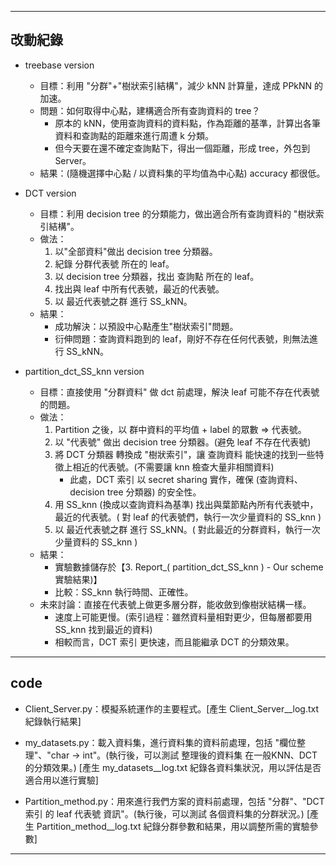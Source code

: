 
-----

## 改動紀錄

- treebase version
  
    - 目標：利用 "分群"+"樹狀索引結構"，減少 kNN 計算量，達成 PPkNN 的 加速。
    - 問題：如何取得中心點，建構適合所有查詢資料的 tree？
        - 原本的 kNN，使用查詢資料的資料點，作為距離的基準，計算出各筆資料和查詢點的距離來進行周遭 k 分類。
        - 但今天要在還不確定查詢點下，得出一個距離，形成 tree，外包到 Server。
    - 結果：(隨機選擇中心點 / 以資料集的平均值為中心點) accuracy 都很低。
    
- DCT version
  
    - 目標：利用 decision tree 的分類能力，做出適合所有查詢資料的 "樹狀索引結構"。
    - 做法：
        1. 以"全部資料"做出 decision tree 分類器。
        2. 紀錄 分群代表號 所在的 leaf。
        3. 以 decision tree 分類器，找出 查詢點 所在的 leaf。
        4. 找出與 leaf 中所有代表號，最近的代表號。
        5. 以 最近代表號之群 進行 SS_kNN。
    - 結果：
        - 成功解決：以預設中心點產生"樹狀索引"問題。
        - 衍伸問題：查詢資料跑到的 leaf，剛好不存在任何代表號，則無法進行 SS_kNN。

- partition_dct_SS_knn version

    - 目標：直接使用 "分群資料" 做 dct 前處理，解決 leaf 可能不存在代表號的問題。
    - 做法：
        1. Partition 之後，以 群中資料的平均值 + label 的眾數 => 代表號。
        2. 以 "代表號" 做出 decision tree 分類器。(避免 leaf 不存在代表號)
        3. 將 DCT 分類器 轉換成 "樹狀索引"，讓 查詢資料 能快速的找到一些特徵上相近的代表號。(不需要讓 knn 檢查大量非相關資料)
            - 此處，DCT 索引 以 secret sharing 實作，確保 (查詢資料、decision tree 分類器) 的安全性。
        4. 用 SS_knn (換成以查詢資料為基準) 找出與葉節點內所有代表號中，最近的代表號。( 對 leaf 的代表號們，執行一次少量資料的 SS_knn )
        5. 以 最近代表號之群 進行 SS_kNN。( 對此最近的分群資料，執行一次少量資料的 SS_knn )
    - 結果：
        - 實驗數據儲存於【3. Report_( partition_dct_SS_knn ) - Our scheme 實驗結果)】
        - 比較：SS_knn 執行時間、正確性。
    - 未來討論：直接在代表號上做更多層分群，能收斂到像樹狀結構一樣。
        - 速度上可能更慢。(索引過程：雖然資料量相對更少，但每層都要用 SS_knn 找到最近的資料)
        - 相較而言，DCT 索引 更快速，而且能繼承 DCT 的分類效果。 

-----

## code

- Client_Server.py：模擬系統運作的主要程式。[產生 Client_Server__log.txt 紀錄執行結果]

- my_datasets.py：載入資料集，進行資料集的資料前處理，包括 "欄位整理"、"char -> int"。(執行後，可以測試 整理後的資料集 在一般KNN、DCT的分類效果。) [產生 my_datasets__log.txt 紀錄各資料集狀況，用以評估是否適合用以進行實驗]

- Partition_method.py：用來進行我們方案的資料前處理，包括 "分群"、"DCT索引 的 leaf 代表號 資訊"。(執行後，可以測試 各個資料集的分群狀況。) [產生 Partition_method__log.txt 紀錄分群參數和結果，用以調整所需的實驗參數]

-----
